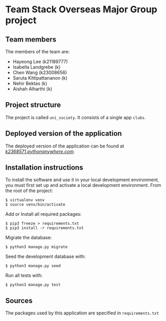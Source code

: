# Team Stack Overseas Major Group project

## Team members
The members of the team are:
- Hayeong Lee (k21189777)
- Isabella Landgrebe (k)
- Chen Wang (k23008656)
- Saruta Kittipattananon (k)
- Nehir Bektas (k)
- Aishah Alharthi (k)

## Project structure
The project is called `uni_society`.  It consists of a single app `clubs`.

## Deployed version of the application
The deployed version of the application can be found at [*k2368571.pythonanywhere.com*](https://k2368571.pythonanywhere.com).

## Installation instructions
To install the software and use it in your local development environment, you must first set up and activate a local development environment.  From the root of the project:

```
$ virtualenv venv
$ source venv/bin/activate
```

Add or Install all required packages:

```
$ pip3 freeze > requirements.txt
$ pip3 install -r requirements.txt
```

Migrate the database:

```
$ python3 manage.py migrate
```

Seed the development database with:

```
$ python3 manage.py seed
```

Run all tests with:
```
$ python3 manage.py test
```

## Sources
The packages used by this application are specified in `requirements.txt`
